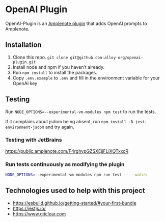 # OpenAI Plugin

OpenAI-Plugin is an [Amplenote plugin](https://www.amplenote.com/help/developing_amplenote_plugins) that 
adds OpenAI prompts to Amplenote.

## Installation

1. Clone this repo. `git clone git@github.com:alloy-org/openai-plugin.git`
2. Install node and npm if you haven't already. 
3. Run `npm install` to install the packages.  
4. Copy `.env.example` to `.env` and fill in the environment variable for your OpenAI key

## Testing

Run `NODE_OPTIONS=--experimental-vm-modules npm test` to run the tests.

If it complains about jsdom being absent, run `npm install -D jest-environment-jsdom` and try again.

### Testing with JetBrains

https://public.amplenote.com/F4rghypGZSXEjjFLiXQTxxcR

### Run tests continuously as modifying the plugin

```bash
NODE_OPTIONS=--experimental-vm-modules npm run test -- --watch
```

## Technologies used to help with this project

* https://esbuild.github.io/getting-started/#your-first-bundle
* https://jestjs.io/
* https://www.gitclear.com
